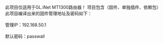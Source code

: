 此项目仅适用于GL.iNet MT1300路由器！
项目包含（固件、单独插件、依赖包）
<br>此项目编译出来的固件管理地址及密码如下：</br>
<br>管理IP：192.168.50.1</br>
<br>默认密码：passwall</br>

